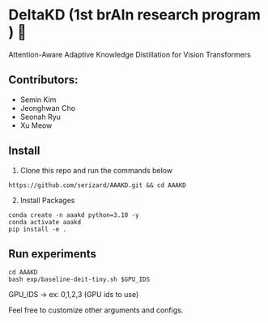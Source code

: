 # DeltaKD (1st brAIn research program ) 🥇
Attention-Aware Adaptive Knowledge Distillation for Vision Transformers

## Contributors:
- Semin Kim
- Jeonghwan Cho
- Seonah Ryu
- Xu Meow


## Install
1. Clone this repo and run the commands below
```
https://github.com/serizard/AAAKD.git && cd AAAKD 
```

2. Install Packages
```
conda create -n aaakd python=3.10 -y
conda activate aaakd
pip install -e .
```


## Run experiments
```
cd AAAKD
bash exp/baseline-deit-tiny.sh $GPU_IDS
```

GPU_IDS -> ex: 0,1,2,3 (GPU ids to use)

Feel free to customize other arguments and configs.
